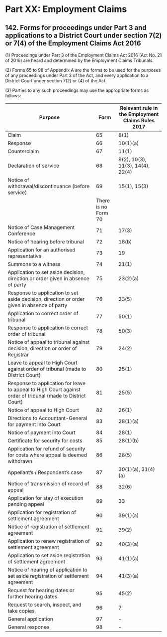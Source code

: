 # Part XX: Employment Claims

## 142. Forms for proceedings under Part 3 and applications to a District Court under section 7(2) or 7(4) of the Employment Claims Act 2016

(1) Proceedings under Part 3 of the Employment Claims Act 2016 (Act No. 21 of 2016) are heard and determined by the Employment Claims Tribunals.

(2) Forms 65 to 98 of Appendix A are the forms to be used for the purposes of any proceedings under Part 3 of the Act, and every application to a District Court under section 7(2) or (4) of the Act.

(3) Parties to any such proceedings may use the appropriate forms as follows:

| **Purpose** | **Form** | **Relevant rule in the Employment Claims Rules 2017** |
|-------------|----------|-------------------------------------------------------|
| Claim                                                                                                        | 65       | 8(1)                                                  |
| Response                                                                                                     | 66       | 10(1)(a)                                              |
| Counterclaim                                                                                                 | 67       | 11(1)                                                 |
| Declaration of service                                                                                       | 68       | 9(2), 10(3), 11(3), 14(4), 22(4)                      |
| Notice of withdrawal/discontinuance (before service)                                                         | 69       | 15(1), 15(3)                                          |
|                                                                                                              | There is no Form 70       |                       |
| Notice of Case Management Conference                                                                         | 71       | 17(3)                                                 |
| Notice of hearing before tribunal                                                                            | 72       | 18(b)                                                 |
| Application for an authorised representative                                                                 | 73       | 19                                                    |
| Summons to a witness                                                                                         | 74       | 21(1)                                                 |
| Application to set aside decision, direction or order given in absence of party                              | 75       | 23(2)(a)                                              |
| Response to application to set aside decision, direction or order given in absence of party                  | 76       | 23(5)                                                 |
| Application to correct order of tribunal                                                                     | 77       | 50(1)                                                 |
| Response to application to correct order of tribunal                                                         | 78       | 50(3)                                                 |
| Notice of appeal to tribunal against decision, direction or order of Registrar                               | 79       | 24(2)                                                 |
| Leave to appeal to High Court against order of tribunal (made to District Court)                             | 80       | 25(1)                                                 |
| Response to application for leave to appeal to High Court against order of tribunal (made to District Court) | 81       | 25(5)                                                 |
| Notice of appeal to High Court                                                                               | 82       | 26(1)                                                 |
| Directions to Accountant-General for payment into Court                                                      | 83       | 28(1)(a)                                              |
| Notice of payment into Court                                                                                 | 84       | 28(1)                                                 |
| Certificate for security for costs                                                                           | 85       | 28(1)(b)                                              |
| Application for refund of security for costs where appeal is deemed withdrawn                                | 86       | 28(5)                                                 |
| Appellant’s / Respondent’s case                                                                              | 87       | 30(1)(a), 31(4)(a)                                    |
| Notice of transmission of record of appeal                                                                   | 88       | 32(6)                                                 |
| Application for stay of execution pending appeal                                                             | 89       | 33                                                    |
| Application for registration of settlement agreement                                                         | 90       | 39(1)(a)                                              |
| Notice of registration of settlement agreement                                                               | 91       | 39(2)                                                 |
| Application to renew registration of settlement agreement                                                    | 92       | 40(3)(a)                                              |
| Application to set aside registration of settlement agreement                                                | 93       | 41(1)(a)                                              |
| Notice of hearing of application to set aside registration of settlement agreement                           | 94       | 41(3)(a)                                              |
| Request for hearing dates or further hearing dates                                                           | 95       | 45(2)                                                 |
| Request to search, inspect, and take copies                                                                  | 96       | 7                                                     |
| General application                                                                                          | 97       | -                                                     |
| General response                                                                                             | 98       | -                                                     |
